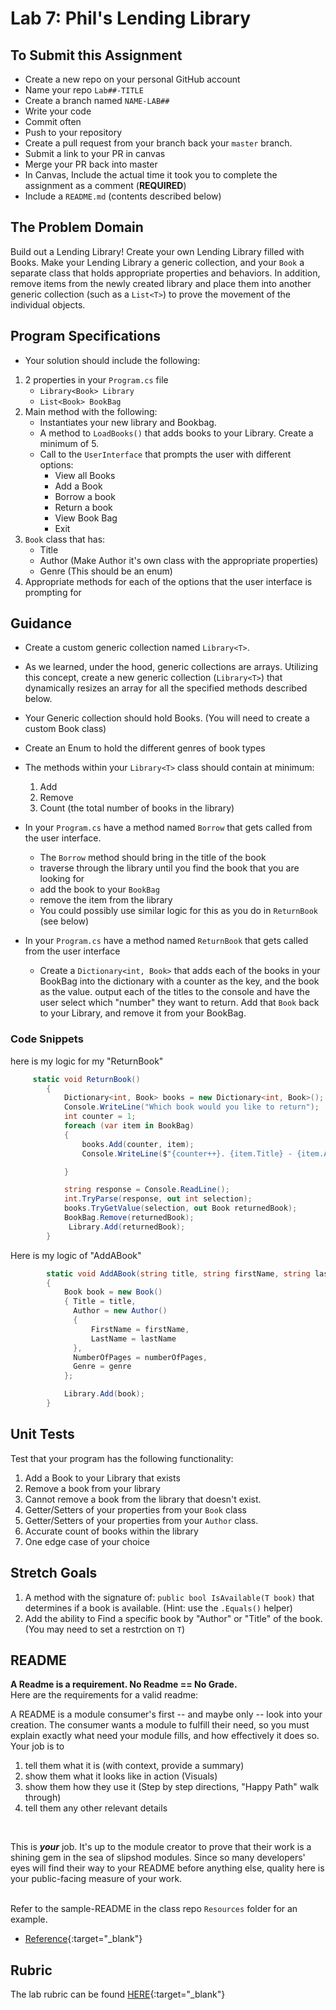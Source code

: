 Lab 7: Phil's Lending Library 
=====================================

## To Submit this Assignment
- Create a new repo on your personal GitHub account
- Name your repo `Lab##-TITLE`
- Create a branch named `NAME-LAB##`
- Write your code
- Commit often
- Push to your repository
- Create a pull request from your branch back your `master` branch.
- Submit a link to your PR in canvas
- Merge your PR back into master
- In Canvas, Include the actual time it took you to complete the assignment as a comment (**REQUIRED**)
- Include a `README.md` (contents described below)


## The Problem Domain
Build out a Lending Library! Create your own Lending Library filled with Books. 
Make your Lending Library a generic collection, and your `Book` a separate class that holds 
appropriate properties and behaviors. In addition, remove items from the newly created library and place them into another generic collection (such as a `List<T>`) to prove the movement of the individual objects. 


## Program Specifications
- Your solution should include the following:
1. 2 properties in your `Program.cs` file
   - `Library<Book> Library`
   - `List<Book> BookBag`
1. Main method with the following:
   - Instantiates your new library and Bookbag.
   - A method to `LoadBooks()` that adds books to your Library. Create a minimum of 5. 
   - Call to the `UserInterface` that prompts the user with different options:
     - View all Books
     - Add a Book
     - Borrow a book
     - Return a book
     - View Book Bag
     - Exit
1. `Book` class that has:
    - Title
	- Author (Make Author it's own class with the appropriate properties)
	- Genre (This should be an enum)
4. Appropriate methods for each of the options that the user interface is prompting for


## Guidance
- Create a custom generic collection named `Library<T>`.
- As we learned, under the hood, generic collections are arrays. Utilizing this concept, 
create a new generic collection (`Library<T>`) that dynamically resizes an array for all the 
specified methods described below.
- Your Generic collection should hold Books. (You will need to create a custom Book class)
- Create an Enum to hold the different genres of book types
- The methods within your `Library<T>` class should contain at minimum:
	1. Add
	2. Remove
	3. Count (the total number of books in the library)

- In your `Program.cs` have a method named `Borrow` that gets called from the user interface. 
  - The `Borrow` method should bring in the title of the book
  - traverse through the library until you find the book that you are looking for
  - add the book to your `BookBag`
  - remove the item from the library 
  - You could possibly use similar logic for this as you do in `ReturnBook` (see below)
- In your `Program.cs` have a method named `ReturnBook` that gets called from the user interface
  - Create a `Dictionary<int, Book>` that adds each of the books in your BookBag into the dictionary with a counter as the key, and the book as the value.
  output each of the titles to the console and have the user select which "number" they want to return. Add that `Book` back to your Library, and remove it from your BookBag.

### Code Snippets

here is my logic for my "ReturnBook"

```csharp
     static void ReturnBook()
        {
            Dictionary<int, Book> books = new Dictionary<int, Book>();
            Console.WriteLine("Which book would you like to return");
            int counter = 1;
            foreach (var item in BookBag)
            {
                books.Add(counter, item);
                Console.WriteLine($"{counter++}. {item.Title} - {item.Author.FirstName} {item.Author.LastName}");

            }

            string response = Console.ReadLine();
            int.TryParse(response, out int selection);
            books.TryGetValue(selection, out Book returnedBook);
            BookBag.Remove(returnedBook);
             Library.Add(returnedBook);
        }

```

Here is my logic of "AddABook"
```csharp
        static void AddABook(string title, string firstName, string lastName, int numberOfPages, Genre genre)
        {
            Book book = new Book()
            { Title = title,
              Author = new Author()
              {
                  FirstName = firstName,
                  LastName = lastName
              },
              NumberOfPages = numberOfPages,
              Genre = genre
            };

            Library.Add(book);
        }


```

## Unit Tests
Test that your program has the following functionality:
1. Add a Book to your Library that exists
2. Remove a book from your library
3. Cannot remove a book from the library that doesn't exist. 
4. Getter/Setters of your properties from your `Book` class
5. Getter/Setters of your properties from your `Author` class.
6. Accurate count of books within the library
7. One edge case of your choice

## Stretch Goals
1. A method with the signature of: `public bool IsAvailable(T book)` that determines if a book is available. (Hint: use the `.Equals()` helper)
2. Add the ability to Find a specific book by "Author" or "Title" of the book.(You may need to set a restrction on `T`)

## README
**A Readme is a requirement. No Readme == No Grade.** <br /> 
Here are the requirements for a valid readme: <br />

A README is a module consumer's first -- and maybe only -- look into your creation. The consumer wants a module to fulfill their need, so you must explain exactly what need your module fills, and how effectively it does so.
<br />
Your job is to

1. tell them what it is (with context, provide a summary)
2. show them what it looks like in action (Visuals)
3. show them how they use it (Step by step directions, "Happy Path" walk through)
4. tell them any other relevant details
<br />

This is ***your*** job. It's up to the module creator to prove that their work is a shining gem in the sea of slipshod modules. Since so many developers' eyes will find their way to your README before anything else, quality here is your public-facing measure of your work.

<br /> Refer to the sample-README in the class repo `Resources` folder for an example. 
- [Reference](https://github.com/noffle/art-of-readme){:target="_blank"} 

## Rubric

The lab rubric can be found [HERE](../../Resources/rubric){:target="_blank"} 

